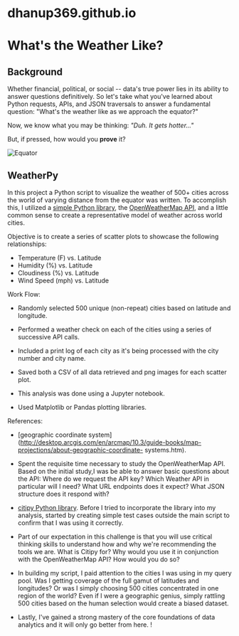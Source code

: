 # dhanup369.github.io
# What's the Weather Like?

## Background

Whether financial, political, or social -- data's true power lies in its ability to answer questions definitively. So let's take what you've learned about Python requests, APIs, and JSON traversals to answer a fundamental question: "What's the weather like as we approach the equator?"

Now, we know what you may be thinking: _"Duh. It gets hotter..."_

But, if pressed, how would you **prove** it?

![Equator](Images/equatorsign.png)

## WeatherPy

In this project a Python script to visualize the weather of 500+ cities across the world of varying distance from the equator was written. To accomplish this, I utilized a [simple Python library](https://pypi.python.org/pypi/citipy), the [OpenWeatherMap API](https://openweathermap.org/api), and a little common sense to create a representative model of weather across world cities.

Objective is to create a series of scatter plots to showcase the following relationships:

* Temperature (F) vs. Latitude
* Humidity (%) vs. Latitude
* Cloudiness (%) vs. Latitude
* Wind Speed (mph) vs. Latitude

Work Flow:

* Randomly selected 500 unique (non-repeat) cities based on latitude and longitude.
* Performed a weather check on each of the cities using a series of successive API calls.
* Included a print log of each city as it's being processed with the city number and city name.
* Saved both a CSV of all data retrieved and png images for each scatter plot.

* This analysis was done using a Jupyter notebook.
* Used Matplotlib or Pandas plotting libraries.


References:

* [geographic coordinate system](http://desktop.arcgis.com/en/arcmap/10.3/guide-books/map-projections/about-geographic-coordinate-     systems.htm).

* Spent the requisite time necessary to study the OpenWeatherMap API. Based on the initial study,I was be able to answer  basic questions about the API: Where do we request the API key? Which Weather API in particular will I need? What URL endpoints does it expect? What JSON structure does it respond with?

* [citipy Python library](https://pypi.python.org/pypi/citipy). Before I  tried to incorporate the library into my analysis, started by creating simple test cases outside the main script to confirm that I was using it correctly. 

* Part of our expectation in this challenge is that you will use critical thinking skills to understand how and why we're recommending the tools we are. What is Citipy for? Why would you use it in conjunction with the OpenWeatherMap API? How would you do so?

* In building my script, I paid attention to the cities I was using in my query pool. Was I getting coverage of the full gamut of latitudes and longitudes? Or was I simply choosing 500 cities concentrated in one region of the world? Even if I were a geographic genius, simply rattling 500 cities based on the human selection would create a biased dataset. 

* Lastly, I've gained a strong mastery of the core foundations of data analytics and it will only go better from here. !

